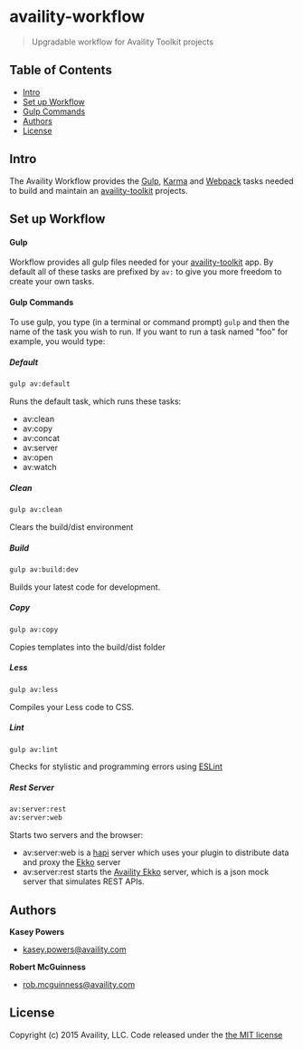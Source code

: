 # availity-workflow

> Upgradable workflow for Availity Toolkit projects

## Table of Contents
* [Intro](#intro)
* [Set up Workflow](#set-up-workflow)
* [Gulp Commands](#gulp-commands)
* [Authors](#authors)
* [License](#license)


## Intro

The Availity Workflow provides the [Gulp](http://gulpjs.com), [Karma](http://karma-runner.github.io/) and [Webpack](https://webpack.github.io/) tasks needed to build and maintain an [availity-toolkit](https://github.com/Availity/availity-toolkit) projects.

## Set up Workflow


#### Gulp

Workflow provides all gulp files needed for your [availity-toolkit](https://github.com/Availity/availity-toolkit) app. By default all of these tasks are prefixed by `av:` to give you more freedom to create your own tasks.

#### Gulp Commands

To use gulp, you type (in a terminal or command prompt) `gulp` and then the name of the task you wish to run. If you want to run a task named "foo" for example, you would type:

##### Default

>
```bash
gulp av:default
```

Runs the default task, which runs these tasks:

* av:clean
* av:copy 
* av:concat
* av:server
* av:open
* av:watch

##### Clean

>
```sh
gulp av:clean
```

Clears the build/dist environment

##### Build

>
```sh
gulp av:build:dev
```

Builds your latest code for development.

##### Copy

>
```sh
gulp av:copy
```

Copies templates into the build/dist folder

##### Less

>
```sh
gulp av:less
```

Compiles your Less code to CSS.

##### Lint

>
```sh
gulp av:lint
```

Checks for stylistic and programming errors using [ESLint](http://eslint.org/)

##### Rest Server

>
```sh
av:server:rest
av:server:web
```

Starts two servers and the browser:
* av:server:web is a [hapi](http://hapijs.com/) server which uses your plugin to distribute data and proxy the [Ekko](https://github.com/Availity/availity-ekko) server
* av:server:rest starts the [Availity Ekko]((https://github.com/Availity/availity-ekko)) server, which is a json mock server that simulates REST APIs.


## Authors

**Kasey Powers**
+ [kasey.powers@availity.com](Kasey.Powers@availity.com)

**Robert McGuinness**
+ [rob.mcguinness@availity.com](Kasey.Powers@availity.com)


## License

Copyright (c) 2015 Availity, LLC. Code released under the [the MIT license](LICENSE)
